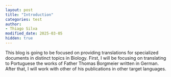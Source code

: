 ```yaml
---
layout: post
title: "Introduction"
categories: test
author:
- Thiago Silva
modified_date: 2025-03-05
hidden: true
---
```


This blog is going to be focused on providing translations for specialized documents in distinct topics in Biology. 
First, I will be focusing on translating to Portuguese the works of Father Thomas Borgmeier written in German. After that, I will work with other of his publications in other target languages.

